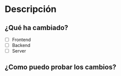 # Descripción

## ¿Qué ha cambiado?

  
  
- [ ] Frontend
- [ ] Backend
- [ ] Server

## ¿Como puedo probar los cambios?
